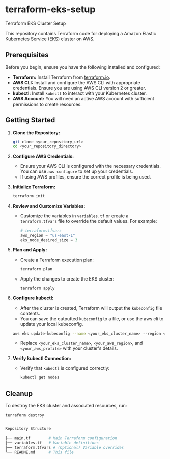 # terraform-eks-setup
Terraform EKS Cluster Setup

This repository contains Terraform code for deploying a Amazon Elastic Kubernetes Service (EKS) cluster on AWS.

## Prerequisites

Before you begin, ensure you have the following installed and configured:

* **Terraform:** Install Terraform from [terraform.io](https://www.terraform.io/downloads).
* **AWS CLI:** Install and configure the AWS CLI with appropriate credentials. Ensure you are using AWS CLI version 2 or greater.
* **kubectl:** Install `kubectl` to interact with your Kubernetes cluster.
* **AWS Account:** You will need an active AWS account with sufficient permissions to create resources.

## Getting Started

1.  **Clone the Repository:**

    ```bash
    git clone <your_repository_url>
    cd <your_repository_directory>
    ```

2.  **Configure AWS Credentials:**

    * Ensure your AWS CLI is configured with the necessary credentials. You can use `aws configure` to set up your credentials.
    * If using AWS profiles, ensure the correct profile is being used.

3.  **Initialize Terraform:**

    ```bash
    terraform init
    ```

4.  **Review and Customize Variables:**

    * Customize the variables in `variables.tf` or create a `terraform.tfvars` file to override the default values. For example:

        ```terraform
        # terraform.tfvars
        aws_region = "us-east-1"
        eks_node_desired_size = 3
        ```

5.  **Plan and Apply:**

    * Create a Terraform execution plan:

        ```bash
        terraform plan
        ```

    * Apply the changes to create the EKS cluster:

        ```bash
        terraform apply
        ```

6.  **Configure kubectl:**

    * After the cluster is created, Terraform will output the `kubeconfig` file contents.
    * You can save the outputted `kubeconfig` to a file, or use the aws cli to update your local kubeconfig.

    ```bash
    aws eks update-kubeconfig --name <your_eks_cluster_name> --region <your_aws_region> --profile <your_aws_profile>
    ```

    * Replace `<your_eks_cluster_name>`, `<your_aws_region>`, and `<your_aws_profile>` with your cluster's details.

7.  **Verify kubectl Connection:**

    * Verify that `kubectl` is configured correctly:

        ```bash
        kubectl get nodes
        ```

## Cleanup

To destroy the EKS cluster and associated resources, run:

```bash
terraform destroy


Repository Structure

├── main.tf        # Main Terraform configuration
├── variables.tf   # Variable definitions
├── terraform.tfvars # (Optional) Variable overrides
└── README.md      # This file
